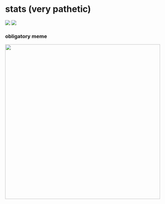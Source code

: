 # stats (very pathetic)
<img src="https://github-profile-summary-cards.vercel.app/api/cards/profile-details?username=sniiz" />
<img src="https://github-readme-stats.vercel.app/api/top-langs/?username=sniiz" />

### obligatory meme
<img src="https://c.tenor.com/B08xj_wOymAAAAAC/code-wont-run-omori.gif" width="500"/>
